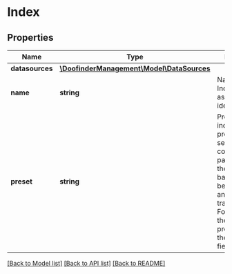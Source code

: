 # Index

## Properties
Name | Type | Description | Notes
------------ | ------------- | ------------- | -------------
**datasources** | [**\DoofinderManagement\Model\DataSources**](DataSources.md) |  | [optional] 
**name** | **string** | Name of the Index. It works as the index identifier. | 
**preset** | **string** | Preset of the index. The preset defines a set of configuration parameters for the index like basic fields to be included, and field transformations. For instance, the &#x60;product&#x60; preset creates the &#x60;best_price&#x60; field. | 

[[Back to Model list]](../../../README_MANAGEMENT.md#documentation-for-models) [[Back to API list]](../../../README_MANAGEMENT.md#documentation-for-api-endpoints) [[Back to README]](../../../README_MANAGEMENT.md)


